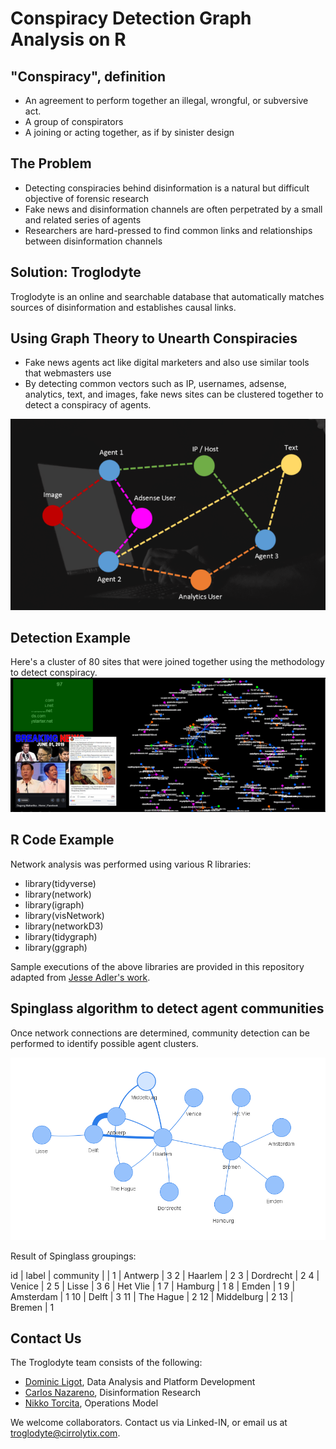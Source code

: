 # Conspiracy Detection Graph Analysis on R

## "Conspiracy", definition

* An agreement to perform together an illegal, wrongful, or subversive act.
* A group of conspirators
* A joining or acting together, as if by sinister design

## The Problem

* Detecting conspiracies behind disinformation is a natural but difficult objective of forensic research
* Fake news and disinformation channels are often perpetrated by a small and related series of agents
* Researchers are hard-pressed to find common links and relationships between disinformation channels

## Solution: Troglodyte

Troglodyte is an online and searchable database that automatically matches sources of disinformation and establishes causal links. 

## Using Graph Theory to Unearth Conspiracies

* Fake news agents act like digital marketers and also use similar tools that webmasters use
* By detecting common vectors such as IP, usernames, adsense, analytics, text, and images, fake news sites can be clustered together to detect a conspiracy of agents. 

![alt text](https://github.com/docligot/conspiracy-detection-r/blob/master/connections.png "Connections")

## Detection Example

Here's a cluster of 80 sites that were joined together using the methodology to detect conspiracy. 
![alt text](https://github.com/docligot/conspiracy-detection-r/blob/master/conspiracy_detection.png "Conspiracy detection")

## R Code Example

Network analysis was performed using various R libraries: 

* library(tidyverse)
* library(network)
* library(igraph)
* library(visNetwork)
* library(networkD3)
* library(tidygraph)
* library(ggraph)

Sample executions of the above libraries are provided in this repository adapted from [Jesse Adler's work](https://www.jessesadler.com/post/network-analysis-with-r/).

## Spinglass algorithm to detect agent communities

Once network connections are determined, community detection can be performed to identify possible agent clusters.  

![alt text](https://github.com/docligot/conspiracy-detection-r/blob/master/network_sample.png "Network Sample")

Result of Spinglass groupings: 

 id | label | community 
 <int> | <chr> | <dbl> 
 1 | Antwerp | 3 
 2 | Haarlem | 2 
 3 | Dordrecht | 2 
 4 | Venice | 2 
 5 | Lisse | 3 
 6 | Het Vlie | 1 
 7 | Hamburg | 1 
 8 | Emden | 1 
 9 | Amsterdam | 1 
 10 | Delft | 3 
 11 | The Hague | 2 
 12 | Middelburg | 2 
 13 | Bremen | 1 
 
## Contact Us

The Troglodyte team consists of the following: 

* [Dominic Ligot](https://www.linkedin.com/in/docligot/), Data Analysis and Platform Development
* [Carlos Nazareno](https://www.linkedin.com/in/object404/), Disinformation Research
* [Nikko Torcita](https://www.linkedin.com/in/nikko-torcita/), Operations Model 

We welcome collaborators. Contact us via Linked-IN, or email us at troglodyte@cirrolytix.com.
